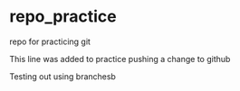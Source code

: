 # repo_practice
repo for practicing git

This line was added to practice pushing a change to github

Testing out using branchesb
